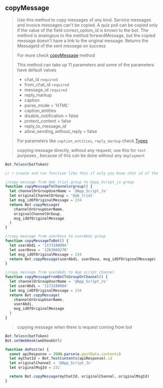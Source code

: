 ## copyMessage

> Use this method to copy messages of any kind. Service messages and invoice messages can't be copied. A quiz poll can be copied only if the value of the field correct_option_id is known to the bot. The method is analogous to the method forwardMessage, but the copied message doesn't have a link to the original message. Returns the MessageId of the sent message on success
>
> For more check [copyMessage](https://core.telegram.org/bots/api#copymessage) method
>
> This method can take up 11 parameters and
> some of the parameters have default values
>
> - chat_id `required`
> - from_chat_id `required`
> - message_id `required`
> - reply_markup
> - caption
> - parse_mode = 'HTML'
> - caption_entities
> - disable_notification = false
> - protect_content = false
> - reply_to_message_id
> - allow_sending_without_reply = false
>
> For parameters like `caption_entities`, `reply_markup` check [Types](https://github.com/abdiu34567/telesn.js/tree/main/Docs/Types)
>
> copying message directly, without any request, use this for `test` purposes , because of this can be done without any `deployment`

```js
Bot.Telesn(botToken)

// ⬇ create and run function like this if only you know chat id of the user

//copy message from @ab_trial group to @app_Script_js group
function copyMessageToChannelorgroup() {
  let channelOrGroupUserName = '@App_Script_Js'
  let originalChannelOrGoup = '@ab_trial'
  let msg_idOfOriginalMessage = 234
  return Bot.copyMessage(
    channelOrGroupUserName,
    originalChannelOrGoup,
    msg_idOfOriginalMessage
  )
}

//copy message from userDeva to userAbdi group
function copyMessageToBot() {
  let userAbdi = '1173180004'
  let userDeva = '1263669270'
  let msg_idOfOriginalMessage = 234
  return Bot.copyMessage(userAbdi, userDeva, msg_idOfOriginalMessage)
}

//copy message from userAbdi to App script channel
function copyMessageFromBotToGroupOrChannel() {
  let channelOrGroupUserName = '@App_Script_Js'
  let userAbdi = '1173180004'
  let msg_idOfOriginalMessage = 234
  return Bot.copyMessage(
    channelOrGroupUserName,
    userAbdi,
    msg_idOfOriginalMessage
  )
}
```

> copying message when there is request coming from bot

```js
Bot.Telesn(botToken)
Bot.setWebHook(webhookUrl)

function doPost(e) {
  const apiResponse = JSON.parse(e.postData.contents)
  let myChatId = Bot.TextContents(apiResponse).id
  let originalChannel = '@App_Script_Js'
  let originalMsgId = 232

  return Bot.copyMessage(myChatId, originalChannel, originalMsgId)
}
```
